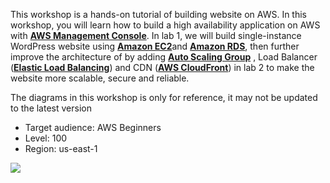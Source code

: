 This workshop is a hands-on tutorial of building website on AWS. In this workshop, you will learn how to build a high availability application on AWS with [**AWS Management Console**](https://aws.amazon.com/console/). In lab 1, we will build single-instance WordPress website using [**Amazon EC2**](https://aws.amazon.com/ec2)and [**Amazon RDS**](https://aws.amazon.com/rds/), then further improve the architecture of by adding [**Auto Scaling Group**](https://docs.aws.amazon.com/autoscaling/ec2/userguide/AutoScalingGroup.html) , Load Balancer ([**Elastic Load Balancing**](https://aws.amazon.com/elasticloadbalancing/?nc=sn&loc=0)) and CDN ([**AWS CloudFront**](https://aws.amazon.com/cloudfront)) in lab 2 to make the website more scalable, secure and reliable.

The diagrams in this workshop is only for reference, it may not be updated to the latest version

* Target audience: AWS Beginners
* Level: 100
* Region: us-east-1

![](/images/lab2-architecture.jpg)